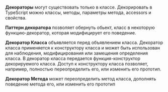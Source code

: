 **Декораторы** могут существовать только в классе. Декорировать в TypeScript можно классы, методы, параметры метода, accessors и свойства.

**Паттерн декоратора** позволяет обернуть обьект, класс в некоторую функцию-декоратор, которая модифицирует его поведение.

**Декоратор Класса** объявляется перед объявлением класса. Декоратор класса применяется к конструктору класса и может быть использован для наблюдения, модифицирования или замещения определения класса. В декоратор класса передается функция-конструктор декорируемого класса. Доступ к конструктору класса позволяет, например, полностью переопределить его, или изменить его прототип.

**Декоратор Метода** может переопределить метод класса, дополнять поведение метода его, или изменить его прототип